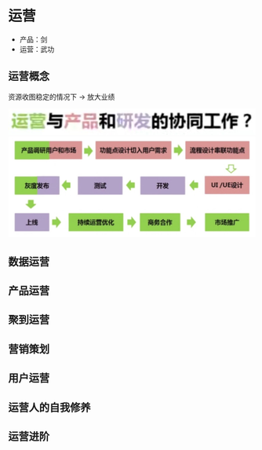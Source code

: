 # 运营

- 产品：剑
- 运营：武功

## 运营概念

资源收图稳定的情况下 -> 放大业绩

![运营与产品和研发的协同工作](./images/1-title.png)
![运营与产品和研发的协同工作](./images/1.png)

## 数据运营

## 产品运营

## 聚到运营

## 营销策划

## 用户运营

## 运营人的自我修养

## 运营进阶
